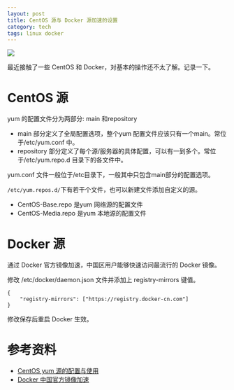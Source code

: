 ```yaml
---
layout: post
title: CentOS 源与 Docker 源加速的设置
category: tech
tags: linux docker
---
```

![](https://cdn.kelu.org/blog/tags/linux.jpg)

最近接触了一些 CentOS 和 Docker，对基本的操作还不太了解。记录一下。

# CentOS 源

yum 的配置文件分为两部分: main 和repository

*   main 部分定义了全局配置选项，整个yum 配置文件应该只有一个main。常位于/etc/yum.conf 中。
*   repository 部分定义了每个源/服务器的具体配置，可以有一到多个。常位于/etc/yum.repo.d 目录下的各文件中。

yum.conf 文件一般位于/etc目录下，一般其中只包含main部分的配置选项。

`/etc/yum.repos.d/`下有若干个文件，也可以新建文件添加自定义的源。

* CentOS-Base.repo 是yum 网络源的配置文件
* CentOS-Media.repo 是yum 本地源的配置文件

# Docker 源

通过 Docker 官方镜像加速，中国区用户能够快速访问最流行的 Docker 镜像。

修改 /etc/docker/daemon.json 文件并添加上 registry-mirrors 键值。

```
{  
	"registry-mirrors": ["https://registry.docker-cn.com"]
}
```
修改保存后重启 Docker 生效。


# 参考资料

* [CentOS yum 源的配置与使用](http://www.cnblogs.com/mchina/archive/2013/01/04/2842275.html)
* [Docker 中国官方镜像加速](https://www.docker-cn.com/registry-mirror)


